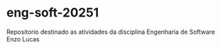 # eng-soft-20251
Repositorio destinado as atividades da disciplina Engenharia de Software
Enzo Lucas 


